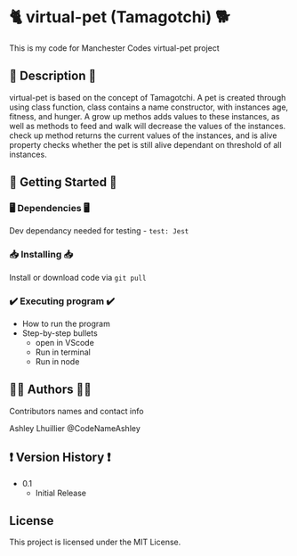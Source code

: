 # 🐈 virtual-pet (Tamagotchi) 🐕

This is my code for Manchester Codes virtual-pet project 

## 💜 Description 💜

virtual-pet is based on the concept of Tamagotchi. A pet is created through using class function, class contains a name constructor, with instances age, fitness, and hunger. A grow up methos adds values to these instances, as well as methods to feed and walk will decrease the values of the instances. check up method returns the current values of the instances, and is alive property checks whether the pet is still alive dependant on threshold of all instances.


## 🏁 Getting Started 🏁

### 🖥️ Dependencies 🖥️

Dev dependancy needed for testing -
```test: Jest```

### 📥 Installing 📥

Install or download code via 
``` git pull ```

### ✔️ Executing program ✔️

* How to run the program
* Step-by-step bullets
 	* open in VScode
 	* Run in terminal
 	* Run in node

## 🧜‍♀️ Authors 🧜‍♀️

Contributors names and contact info

Ashley Lhuillier
@CodeNameAshley

## ❗ Version History ❗

* 0.1
    * Initial Release

## License

This project is licensed under the MIT License.


